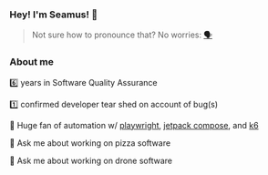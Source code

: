 ### Hey! I'm Seamus! 👋
> Not sure how to pronounce that? No worries: [🗣️](https://www.youtube.com/watch?v=Rk8JSSL6nOg&ab_channel=PronunciationGuide)


### About me
6️⃣ years in Software Quality Assurance

1️⃣ confirmed developer tear shed on account of bug(s)

🤖 Huge fan of automation w/ [playwright](playwright.io), [jetpack compose](https://developer.android.com/jetpack/compose/testing), and [k6](k6.io)

🍕 Ask me about working on pizza software

🚁 Ask me about working on drone software

<!--
**seamus-sloan/seamus-sloan** is a ✨ _special_ ✨ repository because its `README.md` (this file) appears on your GitHub profile.

Here are some ideas to get you started:

- 🔭 I’m currently working on ...
- 🌱 I’m currently learning ...
- 👯 I’m looking to collaborate on ...
- 🤔 I’m looking for help with ...
- 💬 Ask me about ...
- 📫 How to reach me: ...
- 😄 Pronouns: ...
- ⚡ Fun fact: ...
-->
